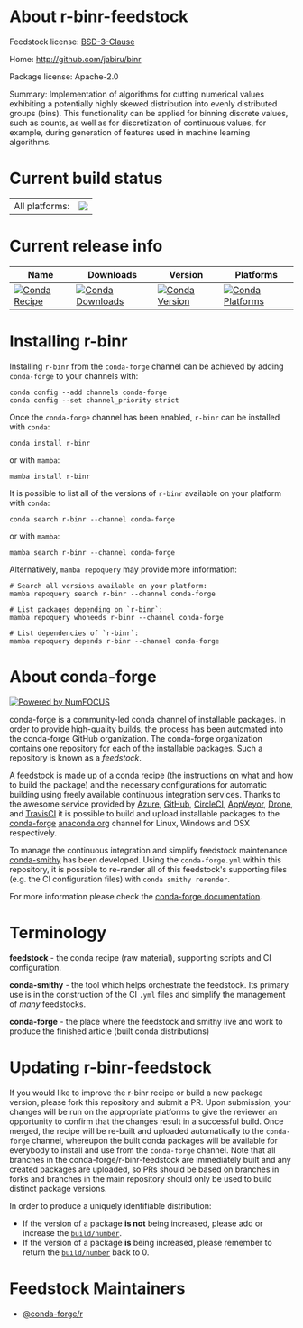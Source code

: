 About r-binr-feedstock
======================

Feedstock license: [BSD-3-Clause](https://github.com/conda-forge/r-binr-feedstock/blob/main/LICENSE.txt)

Home: http://github.com/jabiru/binr

Package license: Apache-2.0

Summary: Implementation of algorithms for cutting numerical values exhibiting a potentially highly skewed distribution into evenly distributed groups (bins). This functionality can be applied for binning discrete values, such as counts, as well as for discretization of continuous values, for example, during generation of features used in machine learning algorithms.

Current build status
====================


<table><tr><td>All platforms:</td>
    <td>
      <a href="https://dev.azure.com/conda-forge/feedstock-builds/_build/latest?definitionId=11123&branchName=main">
        <img src="https://dev.azure.com/conda-forge/feedstock-builds/_apis/build/status/r-binr-feedstock?branchName=main">
      </a>
    </td>
  </tr>
</table>

Current release info
====================

| Name | Downloads | Version | Platforms |
| --- | --- | --- | --- |
| [![Conda Recipe](https://img.shields.io/badge/recipe-r--binr-green.svg)](https://anaconda.org/conda-forge/r-binr) | [![Conda Downloads](https://img.shields.io/conda/dn/conda-forge/r-binr.svg)](https://anaconda.org/conda-forge/r-binr) | [![Conda Version](https://img.shields.io/conda/vn/conda-forge/r-binr.svg)](https://anaconda.org/conda-forge/r-binr) | [![Conda Platforms](https://img.shields.io/conda/pn/conda-forge/r-binr.svg)](https://anaconda.org/conda-forge/r-binr) |

Installing r-binr
=================

Installing `r-binr` from the `conda-forge` channel can be achieved by adding `conda-forge` to your channels with:

```
conda config --add channels conda-forge
conda config --set channel_priority strict
```

Once the `conda-forge` channel has been enabled, `r-binr` can be installed with `conda`:

```
conda install r-binr
```

or with `mamba`:

```
mamba install r-binr
```

It is possible to list all of the versions of `r-binr` available on your platform with `conda`:

```
conda search r-binr --channel conda-forge
```

or with `mamba`:

```
mamba search r-binr --channel conda-forge
```

Alternatively, `mamba repoquery` may provide more information:

```
# Search all versions available on your platform:
mamba repoquery search r-binr --channel conda-forge

# List packages depending on `r-binr`:
mamba repoquery whoneeds r-binr --channel conda-forge

# List dependencies of `r-binr`:
mamba repoquery depends r-binr --channel conda-forge
```


About conda-forge
=================

[![Powered by
NumFOCUS](https://img.shields.io/badge/powered%20by-NumFOCUS-orange.svg?style=flat&colorA=E1523D&colorB=007D8A)](https://numfocus.org)

conda-forge is a community-led conda channel of installable packages.
In order to provide high-quality builds, the process has been automated into the
conda-forge GitHub organization. The conda-forge organization contains one repository
for each of the installable packages. Such a repository is known as a *feedstock*.

A feedstock is made up of a conda recipe (the instructions on what and how to build
the package) and the necessary configurations for automatic building using freely
available continuous integration services. Thanks to the awesome service provided by
[Azure](https://azure.microsoft.com/en-us/services/devops/), [GitHub](https://github.com/),
[CircleCI](https://circleci.com/), [AppVeyor](https://www.appveyor.com/),
[Drone](https://cloud.drone.io/welcome), and [TravisCI](https://travis-ci.com/)
it is possible to build and upload installable packages to the
[conda-forge](https://anaconda.org/conda-forge) [anaconda.org](https://anaconda.org/)
channel for Linux, Windows and OSX respectively.

To manage the continuous integration and simplify feedstock maintenance
[conda-smithy](https://github.com/conda-forge/conda-smithy) has been developed.
Using the ``conda-forge.yml`` within this repository, it is possible to re-render all of
this feedstock's supporting files (e.g. the CI configuration files) with ``conda smithy rerender``.

For more information please check the [conda-forge documentation](https://conda-forge.org/docs/).

Terminology
===========

**feedstock** - the conda recipe (raw material), supporting scripts and CI configuration.

**conda-smithy** - the tool which helps orchestrate the feedstock.
                   Its primary use is in the construction of the CI ``.yml`` files
                   and simplify the management of *many* feedstocks.

**conda-forge** - the place where the feedstock and smithy live and work to
                  produce the finished article (built conda distributions)


Updating r-binr-feedstock
=========================

If you would like to improve the r-binr recipe or build a new
package version, please fork this repository and submit a PR. Upon submission,
your changes will be run on the appropriate platforms to give the reviewer an
opportunity to confirm that the changes result in a successful build. Once
merged, the recipe will be re-built and uploaded automatically to the
`conda-forge` channel, whereupon the built conda packages will be available for
everybody to install and use from the `conda-forge` channel.
Note that all branches in the conda-forge/r-binr-feedstock are
immediately built and any created packages are uploaded, so PRs should be based
on branches in forks and branches in the main repository should only be used to
build distinct package versions.

In order to produce a uniquely identifiable distribution:
 * If the version of a package **is not** being increased, please add or increase
   the [``build/number``](https://docs.conda.io/projects/conda-build/en/latest/resources/define-metadata.html#build-number-and-string).
 * If the version of a package **is** being increased, please remember to return
   the [``build/number``](https://docs.conda.io/projects/conda-build/en/latest/resources/define-metadata.html#build-number-and-string)
   back to 0.

Feedstock Maintainers
=====================

* [@conda-forge/r](https://github.com/conda-forge/r/)

